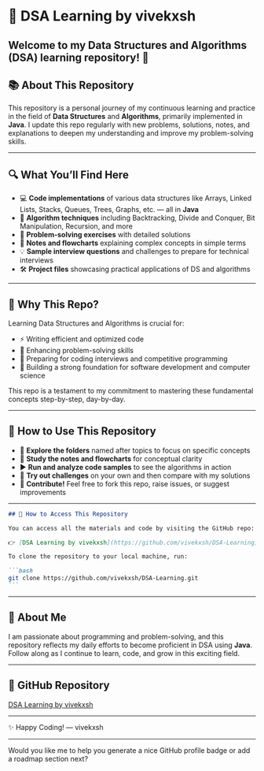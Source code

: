 # 🚀 DSA Learning by vivekxsh

## Welcome to my **Data Structures and Algorithms (DSA)** learning repository! 🎉

## 📚 About This Repository

This repository is a personal journey of my continuous learning and practice in the field of **Data Structures** and **Algorithms**, primarily implemented in **Java**. I update this repo regularly with new problems, solutions, notes, and explanations to deepen my understanding and improve my problem-solving skills.

---

## 🔍 What You’ll Find Here

- 💻 **Code implementations** of various data structures like Arrays, Linked Lists, Stacks, Queues, Trees, Graphs, etc. — all in **Java**
- 🧩 **Algorithm techniques** including Backtracking, Divide and Conquer, Bit Manipulation, Recursion, and more
- 🎯 **Problem-solving exercises** with detailed solutions
- 📄 **Notes and flowcharts** explaining complex concepts in simple terms
- 💡 **Sample interview questions** and challenges to prepare for technical interviews
- 🛠️ **Project files** showcasing practical applications of DS and algorithms

---

## 🎯 Why This Repo?

Learning Data Structures and Algorithms is crucial for:

- ⚡ Writing efficient and optimized code
- 🧠 Enhancing problem-solving skills
- 🚀 Preparing for coding interviews and competitive programming
- 🔧 Building a strong foundation for software development and computer science

This repo is a testament to my commitment to mastering these fundamental concepts step-by-step, day-by-day.

---

## 🚀 How to Use This Repository

- 📁 **Explore the folders** named after topics to focus on specific concepts
- 📖 **Study the notes and flowcharts** for conceptual clarity
- ▶️ **Run and analyze code samples** to see the algorithms in action
- 🤔 **Try out challenges** on your own and then compare with my solutions
- 🤝 **Contribute!** Feel free to fork this repo, raise issues, or suggest improvements


---

````markdown
## 📂 How to Access This Repository

You can access all the materials and code by visiting the GitHub repo:

👉 [DSA Learning by vivekxsh](https://github.com/vivekxsh/DSA-Learning)

To clone the repository to your local machine, run:

```bash
git clone https://github.com/vivekxsh/DSA-Learning.git
```

````

---

## 👤 About Me

I am passionate about programming and problem-solving, and this repository reflects my daily efforts to become proficient in DSA using **Java**. Follow along as I continue to learn, code, and grow in this exciting field.

---

## 🔗 GitHub Repository

[DSA Learning by vivekxsh](https://github.com/vivekxsh/DSA-Learning)

---

✨ Happy Coding!
— vivekxsh

---

Would you like me to help you generate a nice GitHub profile badge or add a roadmap section next?

